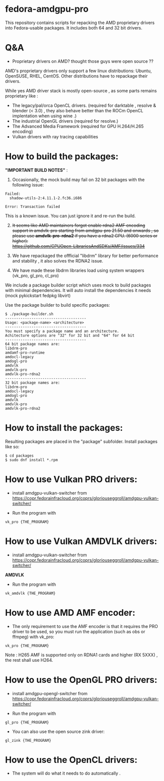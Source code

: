 # fedora-amdgpu-pro
This repository contains scripts for repacking the AMD proprietary drivers into Fedora-usable packages. It includes both 64 and 32 bit drivers.

# Q&A

* Proprietary drivers on AMD? thought those guys were open source ??

AMD's proprietary drivers only support a few linux distributions: Ubuntu, OpenSUSE, RHEL, CentOS. Other distributions have to repackage their drivers.

While yes AMD driver stack is mostly open-source , as some parts remains proprietary like :

- The legacy/pal/orca OpenCL drivers. (required for darktable , resolve & blender (< 3.0) , they also behave better than the ROCm OpenCL implentation when using wine .)
- The industrial OpenGL drivers (required for resolve.)
- The Advanced Media Framework (required for GPU H.264/H.265 encoding)
- Vulkan drivers with ray tracing capabilities

# How to build the packages:

**"**IMPORTANT BUILD NOTES**"** : 

1) Occasionally, the mock build may fail on 32 bit packages with the following issue:
```
Failed:
  shadow-utils-2:4.11.1-2.fc36.i686                                                                                                                                                                                                                               

Error: Transaction failed
```
This is a known issue. You can just ignore it and re-run the build.  

2) ~~It seems like AMD maintainers forgot enable rdna2 AMF encoding support in amdvlk-pro starting from amdgpu-pro 21.50 and onwards , so please use **amdvlk-pro-rdna2** if you have a rdna2 GPU. (6000 series or higher):  
https://github.com/GPUOpen-LibrariesAndSDKs/AMF/issues/334~~

3) We have repackaged the offficial "libdrm" library for better performance and stability , it also solves the RDNA2 issue.

4) We have made these libdrm libraries load using system wrappers (vk_pro, gl_pro, cl_pro)


We include a package builder script which uses mock to build packages with minimal dependencies. It will auto install the dependencies it needs (mock pykickstart fedpkg libvirt)  

Use the package builder to build specific packages:  
```
$ ./package-builder.sh 
-------------------------------------
Usage: <package-name> <architecture>
-------------------------------------
You must specify a package name and an architecture.
Achitecture options are "32" for 32 bit and "64" for 64 bit
-------------------------------------
64 bit package names are:
libdrm-pro
amdamf-pro-runtime
amdocl-legacy
amdogl-pro
amdvlk
amdvlk-pro
amdvlk-pro-rdna2
-------------------------------------
32 bit package names are:
libdrm-pro
amdocl-legacy
amdogl-pro
amdvlk
amdvlk-pro
amdvlk-pro-rdna2
```

# How to install the packages:

Resulting packages are placed in the "package" subfolder. Install packages like so:
```
$ cd packages
$ sudo dnf install *.rpm
```

# How to use Vulkan PRO drivers:

- install amdgpu-vulkan-switcher from https://copr.fedorainfracloud.org/coprs/gloriouseggroll/amdgpu-vulkan-switcher/
 
- Run the program with 
  
```
vk_pro {THE_PROGRAM}
```
 
# How to use Vulkan AMDVLK drivers:

- install amdgpu-vulkan-switcher from https://copr.fedorainfracloud.org/coprs/gloriouseggroll/amdgpu-vulkan-switcher/

**AMDVLK**
 
- Run the program with 
 
```
vk_amdvlk {THE_PROGRAM}
```

# How to use AMD AMF encoder:

- The only requirement to use the AMF encoder is that it requires the PRO driver to be used, so you must run the application (such as obs or ffmpeg) with vk_pro:

```
vk_pro {THE_PROGRAM}
```

Note : H265 AMF is supported only on RDNA1 cards and higher (RX 5XXX) , the rest shall use H264.

# How to use the OpenGL PRO drivers:

- install amdgpu-opengl-switcher from https://copr.fedorainfracloud.org/coprs/gloriouseggroll/amdgpu-vulkan-switcher/


- Run the program with 
```
gl_pro {THE_PROGRAM}
```

- You can also use  the open source zink driver:

```
gl_zink {THE_PROGRAM}
```

# How to use the OpenCL drivers:

- The system will do what it needs to do automatically .


